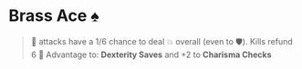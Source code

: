 #  Brass Ace ♠️
> 🎯 attacks have a 1/6 chance to deal 💥 overall (even to 🛡️). Kills refund 6 🔷
Advantage to: __Dexterity Saves__ and +2 to __Charisma Checks__
